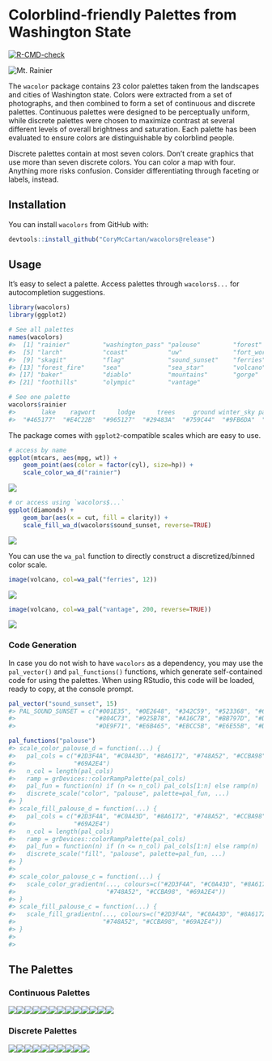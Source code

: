 
<!-- README.md is generated from README.Rmd. Please edit that file -->

# Colorblind-friendly Palettes from Washington State

<!-- badges: start -->

[![R-CMD-check](https://github.com/CoryMcCartan/wacolors/workflows/R-CMD-check/badge.svg)](https://github.com/CoryMcCartan/wacolors/actions)
<!-- badges: end -->

![Mt. Rainier](cover.jpg)

The `wacolor` package contains 23 color palettes taken from the
landscapes and cities of Washington state. Colors were extracted from a
set of photographs, and then combined to form a set of continuous and
discrete palettes. Continuous palettes were designed to be perceptually
uniform, while discrete palettes were chosen to maximize contrast at
several different levels of overall brightness and saturation. Each
palette has been evaluated to ensure colors are distinguishable by
colorblind people.

Discrete palettes contain at most seven colors. Don’t create graphics
that use more than seven discrete colors. You can color a map with four.
Anything more risks confusion. Consider differentiating through faceting
or labels, instead.

## Installation

<!-- You can install the released version of wacolors from [CRAN](https://CRAN.R-project.org) with: -->

You can install `wacolors` from GitHub with:

``` r
devtools::install_github("CoryMcCartan/wacolors@release")
```

## Usage

It’s easy to select a palette. Access palettes through `wacolors$...`
for autocompletion suggestions.

``` r
library(wacolors)
library(ggplot2)

# See all palettes
names(wacolors)
#>  [1] "rainier"         "washington_pass" "palouse"         "forest"         
#>  [5] "larch"           "coast"           "uw"              "fort_worden"    
#>  [9] "skagit"          "flag"            "sound_sunset"    "ferries"        
#> [13] "forest_fire"     "sea"             "sea_star"        "volcano"        
#> [17] "baker"           "diablo"          "mountains"       "gorge"          
#> [21] "foothills"       "olympic"         "vantage"

# See one palette
wacolors$rainier
#>       lake    ragwort      lodge      trees     ground winter_sky paintbrush 
#>  "#465177"  "#E4C22B"  "#965127"  "#29483A"  "#759C44"  "#9FB6DA"  "#DF3383"
```

The package comes with `ggplot2`-compatible scales which are easy to
use.

``` r
# access by name
ggplot(mtcars, aes(mpg, wt)) +
    geom_point(aes(color = factor(cyl), size=hp)) +
    scale_color_wa_d("rainier")
```

![](man/figures/README-ggplot-1.png)<!-- -->

``` r
# or access using `wacolors$...`
ggplot(diamonds) +
    geom_bar(aes(x = cut, fill = clarity)) +
    scale_fill_wa_d(wacolors$sound_sunset, reverse=TRUE)
```

![](man/figures/README-ggplot-2.png)<!-- -->

You can use the `wa_pal` function to directly construct a
discretized/binned color scale.

``` r
image(volcano, col=wa_pal("ferries", 12))
```

![](man/figures/README-heatmap-1.png)<!-- -->

``` r
image(volcano, col=wa_pal("vantage", 200, reverse=TRUE))
```

![](man/figures/README-heatmap-2.png)<!-- -->

### Code Generation

In case you do not wish to have `wacolors` as a dependency, you may use
the `pal_vector()` and `pal_functions()` functions, which generate
self-contained code for using the palettes. When using RStudio, this
code will be loaded, ready to copy, at the console prompt.

``` r
pal_vector("sound_sunset", 15)
#> PAL_SOUND_SUNSET = c("#001E35", "#0E2648", "#342C59", "#523368", "#6D3D71",
#>                      "#804C73", "#925B78", "#A16C7B", "#BB797D", "#D08B79",
#>                      "#DE9F71", "#E6B465", "#EBCC5B", "#E6E55B", "#DCFF6C")

pal_functions("palouse")
#> scale_color_palouse_d = function(...) {
#>   pal_cols = c("#2D3F4A", "#C0A43D", "#8A6172", "#748A52", "#CCBA98",
#>                "#69A2E4")
#>   n_col = length(pal_cols)
#>   ramp = grDevices::colorRampPalette(pal_cols)
#>   pal_fun = function(n) if (n <= n_col) pal_cols[1:n] else ramp(n)
#>   discrete_scale("color", "palouse", palette=pal_fun, ...)
#> }
#> scale_fill_palouse_d = function(...) {
#>   pal_cols = c("#2D3F4A", "#C0A43D", "#8A6172", "#748A52", "#CCBA98",
#>                "#69A2E4")
#>   n_col = length(pal_cols)
#>   ramp = grDevices::colorRampPalette(pal_cols)
#>   pal_fun = function(n) if (n <= n_col) pal_cols[1:n] else ramp(n)
#>   discrete_scale("fill", "palouse", palette=pal_fun, ...)
#> }
#> 
#> scale_color_palouse_c = function(...) {
#>   scale_color_gradientn(..., colours=c("#2D3F4A", "#C0A43D", "#8A6172",
#>                         "#748A52", "#CCBA98", "#69A2E4"))
#> }
#> scale_fill_palouse_c = function(...) {
#>   scale_fill_gradientn(..., colours=c("#2D3F4A", "#C0A43D", "#8A6172",
#>                        "#748A52", "#CCBA98", "#69A2E4"))
#> }
#> 
#> 
```

## The Palettes

### Continuous Palettes

![](man/figures/README-cont-palettes-1.png)<!-- -->![](man/figures/README-cont-palettes-2.png)<!-- -->![](man/figures/README-cont-palettes-3.png)<!-- -->![](man/figures/README-cont-palettes-4.png)<!-- -->![](man/figures/README-cont-palettes-5.png)<!-- -->![](man/figures/README-cont-palettes-6.png)<!-- -->![](man/figures/README-cont-palettes-7.png)<!-- -->![](man/figures/README-cont-palettes-8.png)<!-- -->![](man/figures/README-cont-palettes-9.png)<!-- -->![](man/figures/README-cont-palettes-10.png)<!-- -->![](man/figures/README-cont-palettes-11.png)<!-- -->![](man/figures/README-cont-palettes-12.png)<!-- -->![](man/figures/README-cont-palettes-13.png)<!-- -->

### Discrete Palettes

![](man/figures/README-disc-palettes-1.png)<!-- -->![](man/figures/README-disc-palettes-2.png)<!-- -->![](man/figures/README-disc-palettes-3.png)<!-- -->![](man/figures/README-disc-palettes-4.png)<!-- -->![](man/figures/README-disc-palettes-5.png)<!-- -->![](man/figures/README-disc-palettes-6.png)<!-- -->![](man/figures/README-disc-palettes-7.png)<!-- -->![](man/figures/README-disc-palettes-8.png)<!-- -->![](man/figures/README-disc-palettes-9.png)<!-- -->![](man/figures/README-disc-palettes-10.png)<!-- -->
